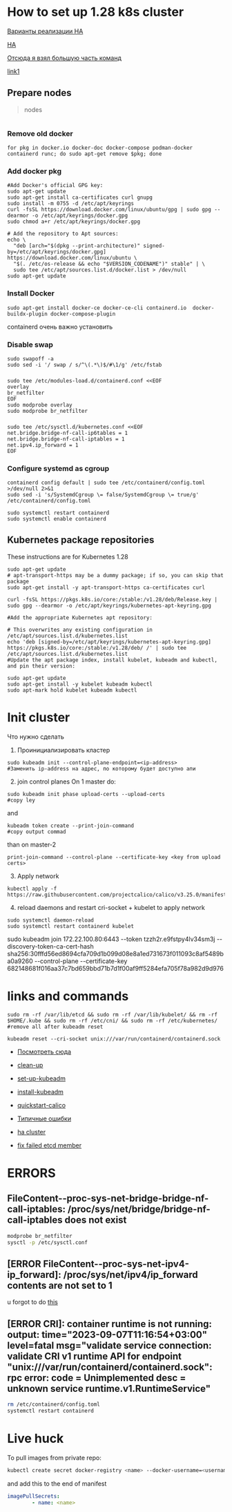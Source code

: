 # How to set up  1.28 k8s cluster


[Варианты реализации HA](https://github.com/kubernetes/kubeadm/blob/main/docs/ha-considerations.md)

[HA](https://www.linuxtechi.com/setup-highly-available-kubernetes-cluster-kubeadm/)


[Отсюда я взял большую часть команд](https://www.linuxtechi.com/install-kubernetes-on-ubuntu-22-04/)


[link1](https://computingforgeeks.com/install-kubernetes-cluster-ubuntu-jammy/)




##  Prepare nodes 
> nodes
```

```

### Remove old docker
```
for pkg in docker.io docker-doc docker-compose podman-docker containerd runc; do sudo apt-get remove $pkg; done
```  

### Add docker pkg

```shell
#Add Docker's official GPG key:
sudo apt-get update
sudo apt-get install ca-certificates curl gnupg
sudo install -m 0755 -d /etc/apt/keyrings
curl -fsSL https://download.docker.com/linux/ubuntu/gpg | sudo gpg --dearmor -o /etc/apt/keyrings/docker.gpg
sudo chmod a+r /etc/apt/keyrings/docker.gpg

# Add the repository to Apt sources:
echo \
  "deb [arch="$(dpkg --print-architecture)" signed-by=/etc/apt/keyrings/docker.gpg] https://download.docker.com/linux/ubuntu \
  "$(. /etc/os-release && echo "$VERSION_CODENAME")" stable" | \
  sudo tee /etc/apt/sources.list.d/docker.list > /dev/null
sudo apt-get update
```
### Install Docker
```shell
sudo apt-get install docker-ce docker-ce-cli containerd.io  docker-buildx-plugin docker-compose-plugin
```
containerd очень важно установить

### Disable swap
```shell
sudo swapoff -a
sudo sed -i '/ swap / s/^\(.*\)$/#\1/g' /etc/fstab
```

### 
```shell
sudo tee /etc/modules-load.d/containerd.conf <<EOF
overlay
br_netfilter
EOF
sudo modprobe overlay
sudo modprobe br_netfilter
```

###
```shell
sudo tee /etc/sysctl.d/kubernetes.conf <<EOF
net.bridge.bridge-nf-call-ip6tables = 1
net.bridge.bridge-nf-call-iptables = 1
net.ipv4.ip_forward = 1
EOF 
```

### Configure systemd as cgroup
```shell
containerd config default | sudo tee /etc/containerd/config.toml >/dev/null 2>&1
sudo sed -i 's/SystemdCgroup \= false/SystemdCgroup \= true/g' /etc/containerd/config.toml

sudo systemctl restart containerd
sudo systemctl enable containerd
```

##  Kubernetes package repositories
These instructions are for Kubernetes 1.28

```shell
sudo apt-get update
# apt-transport-https may be a dummy package; if so, you can skip that package
sudo apt-get install -y apt-transport-https ca-certificates curl

curl -fsSL https://pkgs.k8s.io/core:/stable:/v1.28/deb/Release.key | sudo gpg --dearmor -o /etc/apt/keyrings/kubernetes-apt-keyring.gpg

#Add the appropriate Kubernetes apt repository:

# This overwrites any existing configuration in /etc/apt/sources.list.d/kubernetes.list
echo 'deb [signed-by=/etc/apt/keyrings/kubernetes-apt-keyring.gpg] https://pkgs.k8s.io/core:/stable:/v1.28/deb/ /' | sudo tee /etc/apt/sources.list.d/kubernetes.list
#Update the apt package index, install kubelet, kubeadm and kubectl, and pin their version:

sudo apt-get update
sudo apt-get install -y kubelet kubeadm kubectl
sudo apt-mark hold kubelet kubeadm kubectl
```


# Init cluster

Что нужно сделать
1. Проинициализировать кластер 
```shell
sudo kubeadm init --control-plane-endpoint=<ip-address> 
#Заменить ip-address на адрес, по которому будет доступно апи
```
2. join control planes
On 1 master do:
```shell
sudo kubeadm init phase upload-certs --upload-certs
#copy ley
``` 

and 
```shell
kubeadm token create --print-join-command
#copy output commad 
```

than on master-2

```shell
print-join-command --control-plane --certificate-key <key from upload certs>
```


3. Apply network 
```shell
kubectl apply -f https://raw.githubusercontent.com/projectcalico/calico/v3.25.0/manifests/calico.yaml
```
4. reload daemons and restart cri-socket + kubelet to apply network
```shell
sudo systemctl daemon-reload
sudo systemctl restart containerd kubelet
```
sudo kubeadm join 172.22.100.80:6443 --token tzzh2r.e9fstpy4lv34sm3j --discovery-token-ca-cert-hash sha256:30fffd56ed8694cfa709d1b099d08e8a1ed731673f011093c8af5489ba0a9260 --control-plane --certificate-key 682148681f016aa37c7bd659bbd71b7d1f00af9ff5284efa705f78a982d9d976


# links and commands
```shell
sudo rm -rf /var/lib/etcd && sudo rm -rf /var/lib/kubelet/ && rm -rf  $HOME/.kube && sudo rm -rf /etc/cni/ && sudo rm -rf /etc/kubernetes/
#remove all after kubeadm reset
```

```shell
kubeadm reset --cri-socket unix:///var/run/containerd/containerd.sock
```
- [Посмотреть сюда](https://github.com/justmeandopensource/kubernetes/tree/master/docs)

- [clean-up](https://kubernetes.io/docs/setup/production-environment/tools/kubeadm/create-cluster-kubeadm/#tear-down)

- [set-up-kubeadm](https://kubernetes.io/docs/reference/setup-tools/kubeadm/)

- [install-kubeadm](https://kubernetes.io/docs/setup/production-environment/tools/kubeadm/install-kubeadm/)

- [quickstart-calico](https://docs.tigera.io/calico/latest/getting-started/kubernetes/quickstart)

- [Типичные ошибки](https://stackoverflow.com/questions/61305498/kubernetes-couldnt-able-to-join-master-node-error-execution-phase-preflight)

- [ha cluster](https://medium.com/velotio-perspectives/demystifying-high-availability-in-kubernetes-using-kubeadm-3d83ed8c458b#:~:text=High%20Availability%20in%20action,more%20pods%2C%20deployment%20services%20etc.)

- [fix failed etcd member](https://kubernetes.io/docs/tasks/administer-cluster/configure-upgrade-etcd/#replacing-a-failed-etcd-member)

# ERRORS
## FileContent--proc-sys-net-bridge-bridge-nf-call-iptables: /proc/sys/net/bridge/bridge-nf-call-iptables does not exist


```bash 
modprobe br_netfilter
sysctl -p /etc/sysctl.conf
```


## [ERROR FileContent--proc-sys-net-ipv4-ip_forward]: /proc/sys/net/ipv4/ip_forward contents are not set to 1
u forgot to do [this](https://kubernetes.io/docs/setup/production-environment/container-runtimes/)

## [ERROR CRI]: container runtime is not running: output: time="2023-09-07T11:16:54+03:00" level=fatal msg="validate service connection: validate CRI v1 runtime API for endpoint \"unix:///var/run/containerd/containerd.sock\": rpc error: code = Unimplemented desc = unknown service runtime.v1.RuntimeService"
```bash
rm /etc/containerd/config.toml
systemctl restart containerd
```


# Live huck
To pull images from private repo:
``` bash
kubectl create secret docker-registry <name> --docker-username=<username>   --docker-password=<password>
```

and add this to the end of manifest
```yml
imagePullSecrets:
        - name: <name>
```






